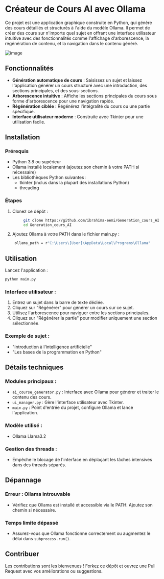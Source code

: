 # Créateur de Cours AI avec Ollama

Ce projet est une application graphique construite en Python, qui génère des cours détaillés et structurés à l'aide du modèle Ollama. Il permet de créer des cours sur n'importe quel sujet en offrant une interface utilisateur intuitive avec des fonctionnalités comme l'affichage d'arborescence, la régénération de contenu, et la navigation dans le contenu généré.

![image](https://github.com/user-attachments/assets/dbd57244-bd10-4329-9249-35c99381a32b)


## Fonctionnalités

- **Génération automatique de cours** : Saisissez un sujet et laissez l'application générer un cours structuré avec une introduction, des sections principales, et des sous-sections.
- **Arborescence intuitive** : Affiche les sections principales du cours sous forme d'arborescence pour une navigation rapide.
- **Régénération ciblée** : Régénérez l'intégralité du cours ou une partie spécifique.
- **Interface utilisateur moderne** : Construite avec Tkinter pour une utilisation facile.

## Installation

### Prérequis

- Python 3.8 ou supérieur
- Ollama installé localement (ajoutez son chemin à votre PATH si nécessaire)
- Les bibliothèques Python suivantes :
    - tkinter (inclus dans la plupart des installations Python)
    - threading

### Étapes

1. Clonez ce dépôt :
   ```bash
        git clone https://github.com/ibrahima-eemi/Generation_cours_AI.git
        cd Generation_cours_AI
   ```

2. Ajoutez Ollama à votre PATH dans le fichier main.py :
   ```bash
    ollama_path = r"C:\Users\[User]\AppData\Local\Programs\Ollama"
   ```

## Utilisation

Lancez l'application :

```bash
python main.py
```

### Interface utilisateur :

1. Entrez un sujet dans la barre de texte dédiée.
2. Cliquez sur "Régénérer" pour générer un cours sur ce sujet.
3. Utilisez l'arborescence pour naviguer entre les sections principales.
4. Cliquez sur "Régénérer la partie" pour modifier uniquement une section sélectionnée.

### Exemple de sujet :

- "Introduction à l'intelligence artificielle"
- "Les bases de la programmation en Python"

## Détails techniques

### Modules principaux :

- `ai_course_generator.py` : Interface avec Ollama pour générer et traiter le contenu des cours.
- `ui_manager.py` : Gère l'interface utilisateur avec Tkinter.
- `main.py` : Point d'entrée du projet, configure Ollama et lance l'application.

### Modèle utilisé :

- Ollama Llama3.2

### Gestion des threads :

- Empêche le blocage de l'interface en déplaçant les tâches intensives dans des threads séparés.

## Dépannage

### Erreur : Ollama introuvable

- Vérifiez que Ollama est installé et accessible via le PATH. Ajoutez son chemin si nécessaire.

### Temps limite dépassé

- Assurez-vous que Ollama fonctionne correctement ou augmentez le délai dans `subprocess.run()`.

## Contribuer

Les contributions sont les bienvenues ! Forkez ce dépôt et ouvrez une Pull Request avec vos améliorations ou suggestions.
